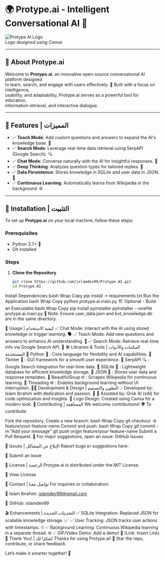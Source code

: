 
# 🌍  Protype.ai - Intelligent Conversational AI  🤖

![Protype AI Logo](https://via.placeholder.com/150)  
*Logo designed using Canva*

--------------------------------------------------------------------------------

## 📌  About Protype.ai
Welcome to **Protype.ai**, an innovative open-source conversational AI platform designed  
to learn, search, and engage with users effectively. 🚀 Built with a focus on intelligence,  
usability, and adaptability, Protype.ai serves as a powerful tool for education,  
information retrieval, and interactive dialogue.

--------------------------------------------------------------------------------

## 🌟  Features | المميزات
- ✅  **Teach Mode**: Add custom questions and answers to expand the AI's knowledge base. 🧠  
- ✅  **Search Mode**: Leverage real-time data retrieval using SerpAPI (Google Search). 🔍  
- ✅  **Chat Mode**: Converse naturally with the AI for insightful responses.            💬  
- ✅  **Deep Thinking**: Analyzes question types for tailored replies.                   🤔  
- ✅  **Data Persistence**: Stores knowledge in SQLite and user data in JSON.          📂  
- ✅  **Continuous Learning**: Automatically learns from Wikipedia in the background.  🌐  

--------------------------------------------------------------------------------

## 🔧  Installation | التثبيت
To set up **Protype.ai** on your local machine, follow these steps:

### Prerequisites
- Python 3.7+ 🐍  
- Git installed  

### Steps
1. **Clone the Repository**  
   ```bash
   git clone https://github.com/islamdev99/Protype.AI.git
   cd Protype.AI
Install Dependencies
bash
Wrap
Copy
pip install -r requirements.txt
Run the Application
bash
Wrap
Copy
python protype.ai.main.py
🏗 Optional - Build an Executable
bash
Wrap
Copy
pip install pyinstaller
pyinstaller --onefile protype.ai.main.py
📌 Note: Ensure user_data.json and bot_knowledge.db are in the same directory.

🚀 Usage | كيفية الاستخدام
✅ Chat Mode: Interact with the AI using stored knowledge or trigger learning. 🗣
✅ Teach Mode: Add new questions and answers to enhance AI understanding. 🏫
✅ Search Mode: Retrieve real-time info via Google Search API. 🔎
🛠 Libraries & Tools | المكتبات والأدوات المستخدمة
🔹 Python 🐍 : Core language for flexibility and AI capabilities.
🔹 Tkinter 🎨 : GUI framework for a smooth user experience.
🔹 SerpAPI 🔍 : Google Search integration for real-time data.
🔹 SQLite 📂 : Lightweight database for efficient knowledge storage.
🔹 JSON 📂 : Stores user data and response templates.
🔹 BeautifulSoup 🌐 : Scrapes Wikipedia for continuous learning.
🔹 Threading ⚙️ : Enables background learning without UI interruption.
👨‍💻 Development & Design | التطوير والتصميم
💡 Developed by: Islam Ibrahim with dedication and passion. 💪
🧠 Assisted by: Grok AI (xAI) for code optimization and insights.
🎨 Logo Design: Created using Canva for a modern look.
🤝 Contributing | المساهمة
We welcome contributions! 🌍 To contribute:

Fork the repository.
Create a new branch:
bash
Wrap
Copy
git checkout -b feature/your-feature-name
Commit and push:
bash
Wrap
Copy
git commit -m "Add your message"
git push origin feature/your-feature-name
Submit a Pull Request.
📌 For major suggestions, open an issue: GitHub Issues

🐞 Issues | الإبلاغ عن المشاكل
Report bugs or suggestions here:

🔗 Submit an Issue

📜 License | الرخصة
Protype.ai is distributed under the MIT License.

🔗 View License

📧 Contact | تواصل معنا
For inquiries or collaboration:

📩 Islam Ibrahim: islamdev99@gmail.com

🔗 GitHub: islamdev99

🎬 Enhancements | التحديثات الجديدة
✅ SQLite Integration: Replaced JSON for scalable knowledge storage. 📈
✅ User Tracking: JSON tracks user actions with timestamps. ⏱
✅ Background Learning: Continuous Wikipedia learning in a separate thread. 🌐
✅ GIF/Video Demo: Add a demo! 🎥 (Link: Insert Link)
🎉 Thank You! | شكرًا لك!
Thanks for using Protype.ai! 🚀 Star the repo, contribute, or share feedback.

Let’s make it smarter together! 💙
